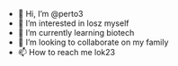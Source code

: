- 👋 Hi, I’m @perto3
- 👀 I’m interested in losz myself
- 🌱 I’m currently learning biotech
- 💞️ I’m looking to collaborate on my family
- 📫 How to reach me lok23

<!---
perto3/perto3 is a ✨ special ✨ repository because its `README.md` (this file) appears on your GitHub profile.
You can click the Preview link to take a look at your changes.
--->
